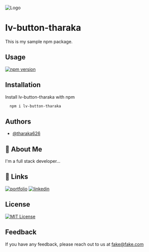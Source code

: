 ![Logo](https://freeimage.host/i/JooJG8F)

# lv-button-tharaka

This is my sample npm package.

## Usage

[![npm version](https://badge.fury.io/js/pagination-layout.svg)](https://badge.fury.io/js/pagination-layout)


## Installation

Install lv-button-tharaka with npm

```bash
  npm i lv-button-tharaka
```


## Authors

- [@tharaka626](https://github.com/tharaka626)

## 🚀 About Me
I'm a full stack developer...

## 🔗 Links
[![portfolio](https://img.shields.io/badge/my_portfolio-000?style=for-the-badge&logo=ko-fi&logoColor=white)](https://katherineoelsner.com/)
[![linkedin](https://img.shields.io/badge/linkedin-0A66C2?style=for-the-badge&logo=linkedin&logoColor=white)](https://www.linkedin.com/)


## License

[![MIT License](https://img.shields.io/badge/License-MIT-green.svg)](https://choosealicense.com/licenses/mit/)


## Feedback

If you have any feedback, please reach out to us at fake@fake.com